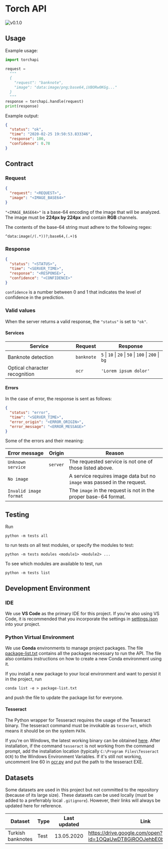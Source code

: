 # Torch API

<img alt="v0.1.0" src="https://img.shields.io/badge/v-0.1.0-brightgreen">

## Usage

Example usage:

```python
import torchapi

request =
  """
  {
    "request": "banknote",
    "image": "data:image/png;base64,iVBORw0KGg..."
  }
  """
response = torchapi.handle(request)
print(response)
```

Example output:

```json
{
  "status": "ok",
  "time": "2020-02-25 19:50:53.833346",
  "response": 100,
  "confidence": 0.78
}
```

## Contract

### Request

```json
{
  "request": "<REQUEST>",
  "image": "<IMAGE_BASE64>"
}
```

`"<IMAGE_BASE64>"` is a base-64 encoding of the image that will be analyzed. The
image must be **224px by 224px** and contain **RGB** channels.

The contents of the base-64 string must adhere to the following regex:

    ^data:image(/(.*))?;base64,(.+)$

### Response

```json
{
  "status": "<STATUS>",
  "time": "<SERVER_TIME>",
  "response": "<RESPONSE>",
  "confidence": "<CONFIDENCE>"
}
```

`confidence` is a number between 0 and 1 that indicates the level of confidence in the prediction.

### Valid values

When the server returns a valid response, the `"status"` is set to `"ok"`.

#### Services

| Service                       | Request    | Response                                              |
| ----------------------------- | ---------- | ----------------------------------------------------- |
| Banknote detection            | `banknote` | `5` \| `10` \| `20` \| `50` \| `100` \| `200` \| `bg` |
| Optical character recognition | `ocr`      | `'Lorem ipsum dolor'`                                 |

#### Errors

In the case of error, the response is sent as follows:

```json
{
  "status": "error",
  "time": "<SERVER_TIME>",
  "error_origin": "<ERROR_ORIGIN>",
  "error_message": "<ERROR_MESSAGE>"
}
```

Some of the errors and their meaning:

| Error message          | Origin   | Reason                                                                  |
| ---------------------- | -------- | ----------------------------------------------------------------------- |
| `Unknown service`      | `server` | The requested service is not one of those listed above.                 |
| `No image`             |          | A service requires image data but no `image` was passed in the request. |
| `Invalid image format` |          | The `image` in the request is not in the proper base-64 format.         |


## Testing

Run

    python -m tests all

to run tests on all test modules, or specify the modules to test:

    python -m tests modules <module1> <module2> ...
  
To see which modules are available to test, run

    python -m tests list

## Development Environment

### IDE

We use **VS Code** as the primary IDE for this project. If you're also using VS Code, it is recommended that you incorporate the settings in [settings.json](settings.json) into your project.

### Python Virtual Environment

We use **Conda** environments to manage project packages. The file [package-list.txt](package-list.txt) contains all the packages necessary to run the API. The file also contains instructions on how to create a new Conda environment using it.

If you install a new package to your local environment and want to persist it in the project, run

    conda list -e > package-list.txt

and push the file to update the package list for everyone.

#### Tesseract

The Python wrapper for Tesseract requires the usage of the Tesseract binary. The tesseract command must be invokable as `tesseract`, which means it should be on the system `PATH`.

If you're on Windows, the latest working binary can be obtained [here](https://github.com/UB-Mannheim/tesseract/wiki). After installation, if the command `tesseract` is not working from the command prompt, add the installation location (typically `C:\Program Files\Tesseract OCR`) to the Windows Environment Variables. If it's still not working, uncomment line 60 in [ocr.py](torchapi/services/ocr.py) and put the path to the tesseract EXE.

## Datasets

Some datasets are used in this project but not committed to the repository (because of its large size). These datasets can be used locally (must be added to a preferrably local `.gitignore`). However, their links will always be updated here for reference.

| Dataset           | Type | Last updated | Link                                                               |
| ----------------- | ---- | ------------ | ------------------------------------------------------------------ |
| Turkish banknotes | Test | 13.05.2020   | https://drive.google.com/open?id=1OQaUwDT8GiROOJehbE0bYXmbcmaxp3_A |
